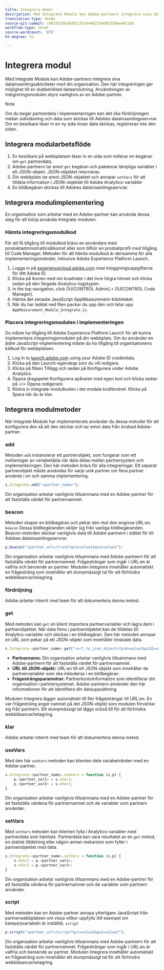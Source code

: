 ```yaml
---
title: Integrera modul
description: Med Integrate Module kan Adobe-partners integrera sina datainsamlingsaktiviteter med din organisation.
translation-type: tm+mt
source-git-commit: c4833525816d81175a3446215eb92310ee4021dd
workflow-type: tm+mt
source-wordcount: '875'
ht-degree: 3%

---
```



# Integrera modul

Med Integrate Module kan Adobe-partners integrera sina datainsamlingsaktiviteter med din organisation. Den här integreringen ger möjlighet till en dubbelriktad dataanslutning. Användningen av integreringsmodulen styrs vanligtvis av en Adobe-partner.

>[!NOTE]
>
>Om du begär partnerdata i implementeringen kan det öka fördröjningen mellan sidinläsning och data som skickas till Adobes datainsamlingsservrar. Om en besökare läser in en ny sida innan data skickas, registreras inte den sidan.

## Integrera modularbetsflöde

1. En besökare på webbplatsen läser in en sida som initierar en begäran om `get` partnerdata.
2. Adobe-partnern tar emot `get` begäran och paketerar lämpliga variabler i ett JSON-objekt. JSON-objektet returneras.
3. Din webbplats tar emot JSON-objektet och anropar `setVars` för att tilldela information i JSON-objektet till Adobe Analytics-variabler
4. En bildbegäran skickas till Adobes datainsamlingsservrar.

## Integrera modulimplementering

En organisation som arbetar med en Adobe-partner kan använda dessa steg för att börja använda Integrate-modulen.

### Hämta integreringsmodulkod

För att få tillgång till modulkod krävs en användare med produktadministratörsåtkomst eller som tillhör en produktprofil med tillgång till Code Manager. Metoden för att hämta modulkod är densamma för alla implementeringsmetoder, inklusive Adobe Experience Platform Launch.

1. Logga in på [experiencecloud.adobe.com](https://experiencecloud.adobe.com) med inloggningsuppgifterna för ditt Adobe ID.
1. Klicka på ikonen med nio kvadrater i det övre högra hörnet och klicka sedan på den färgade Analytics-logotypen.
1. In the top navigation, click [!UICONTROL Admin] > [!UICONTROL Code Manager].
1. Hämta det senaste JavaScript AppMeasurement-biblioteket.
1. När du har laddat ned filen packar du upp den och letar upp `AppMeasurement_Module_Integrate.js`.

### Placera integreringsmodulen i implementeringen

Du måste ha tillgång till Adobe Experience Platform Launch för att kunna implementera integreringsmodulen på din webbplats. Om du använder en äldre JavaScript-implementering måste du ha tillgång till organisationens källkod för webbplatsen.

1. Log in to [launch.adobe.com](https://launch.adobe.com) using your Adobe ID credentials.
2. Klicka på den Launch-egenskap som du vill redigera.
3. Klicka på fliken Tillägg och sedan på Konfigurera under Adobe Analytics.
4. Öppna dragspelet Konfigurera spåraren med egen kod och klicka sedan på &lt;/> Öppna redigerare.
5. Klistra in integrate-modulkoden i det modala kodfönstret. Klicka på Spara när du är klar.

## Integrera modulmetoder

När Integrate Module har implementerats använder du dessa metoder för att konfigurera den så att den skickar och tar emot data från önskad Adobe-partner.

### add

Metoden `add` instansierar ett partnerobjekt, som fungerar som ett mellanlager av variabeldata när data delas mellan partnersystem och implementeringen. Den här metoden krävs för alla integreringar. Ett separat partnerobjekt måste användas för varje unik partner om flera partner används i en och samma implementering.

```JavaScript
s.Integrate.add("<partner_name>");
```

Din organisation arbetar vanligtvis tillsammans med en Adobe-partner för att fastställa värdet för partnernamnet.

### beacon

Metoden skapar en bildbegäran och pekar den mot den angivna URL:en. `beacon` Dessa bildbegäranden skiljer sig från vanliga bildbegäranden. Beacon-metoden skickar vanligtvis data till Adobe-partnern i stället för till Adobes datainsamlingsservrar.

```JavaScript
p.beacon("<partner_url>/track?qs1=value1&qs2=value2");
```

Din organisation arbetar vanligtvis tillsammans med Adobe-partnern för att fastställa värdet för partnernamnet. Frågesträngar som ingår i URL:en är valfria och beroende av partner. Modulen Integrera innehåller automatiskt en frågesträng som innehåller ett slumpmässigt tal för att förhindra webbläsarcachelagring.

### fördröjning

Adobe arbetar internt med team för att dokumentera denna metod.

### get

Med metoden kan `get` en klient importera partnervariabler och lagra dem i partnerobjektet. När data finns i partnerobjektet kan de tilldelas till Analytics-variabler och skickas i en bildbegäran. Den här metoden anropar en URL som pekar på ett JSON-objekt som innehåller önskade data.

```JavaScript
s.Integrate.<partner_name>.get("<url_to_json_object>?pid=value1&pid2=value2");
```

* **Partnernamn:** Din organisation arbetar vanligtvis tillsammans med Adobe-partnern för att fastställa värdet för partnernamnet.
* **URL till JSON-objekt:** URL:en till ett JSON-objekt som innehåller de partnervariabler som ska inkluderas i en bildbegäran.
* **Frågesträngsparametrar:** Partnerkontoinformation som identifierar din organisation i partnersystemet. Adobe-partnern använder den här informationen för att identifiera din datauppsättning.

Modulen Integrera lägger automatiskt till fler frågesträngar till URL:en. En var-frågesträng anger namnet på det JSON-objekt som modulen förväntar sig från partnern. Ett slumpmässigt tal läggs också till för att förhindra webbläsarcachelagring.

### klar

Adobe arbetar internt med team för att dokumentera denna metod.

### useVars

Med den här `useVars` metoden kan klienten dela variabelvärden med en Adobe-partner.

```JavaScript
s.Integrate.<partner_name>.useVars = function (s,p) {
    p.<partner_var1> = s.eVar1;
    p.<partner_var2> = s.eVar2;
}
```

Din organisation arbetar vanligtvis tillsammans med en Adobe-partner för att fastställa värdena för partnernamnet och de variabler som partnern använder.

### setVars

Med `setVars` metoden kan klienten fylla i Analytics-variabler med partnerdata som hämtats. Partnerdata kan vara resultatet av en `get` metod, en statisk tilldelning eller någon annan mekanism som fyller i partnerobjektet med data.

```JavaScript
s.Integrate.<partner_name>.setVars = function (s,p) {
    s.eVar1 = p.<partner_var1>;
    s.eVar2 = p.<partner_var2>;
}
```

Din organisation arbetar vanligtvis tillsammans med en Adobe-partner för att fastställa värdena för partnernamnet och de variabler som partnern använder.

### script

Med metoden kan en Adobe-partner anropa ytterligare JavaScript från partnerwebbplatsen om vissa villkor uppfylls (till exempel om kampanjvariabeln är inställd). `script`

```JavaScript
p.script("<partner_url>/script?qs1=value1&qs2=value2");
```

Din organisation arbetar vanligtvis tillsammans med Adobe-partnern för att fastställa värdet för partnernamnet. Frågesträngar som ingår i URL:en är valfria och beroende av partner. Modulen Integrera innehåller automatiskt en frågesträng som innehåller ett slumpmässigt tal för att förhindra webbläsarcachelagring.
